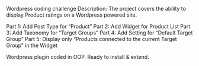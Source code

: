 Wordpress coding challenge
Description:
The project covers the ability to display Product ratings on a Wordpress powered site.

Part 1: Add Post Type for “Product”
Part 2: Add Widget for Product List
Part 3: Add Taxonomy for “Target Groups”
Part 4: Add Setting for “Default Target Group”
Part 5: Display only “Products connected to the current Target Group” in the Widget

Wordpress plugin coded in OOP. Ready to install & extend.
